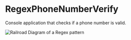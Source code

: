 # RegexPhoneNumberVerify
Console application that checks if a phone number is valid.

![Railroad Diagram of a Regex pattern](https://preview.ibb.co/d35pyw/Regex_Phone_Number.png)

